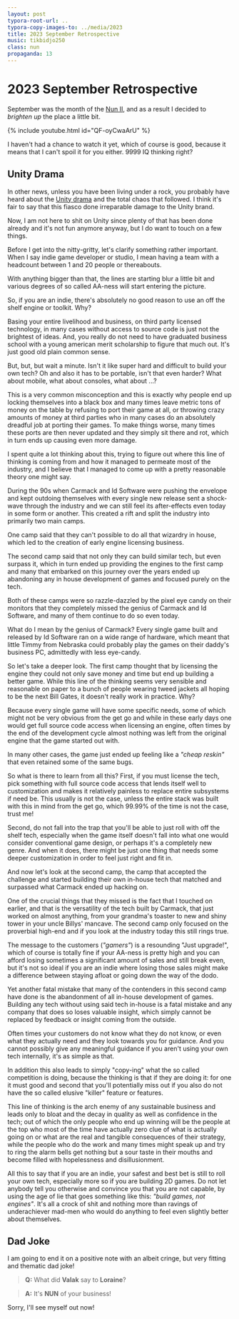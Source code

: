 ```yaml
---
layout: post
typora-root-url: ..
typora-copy-images-to: ../media/2023
title: 2023 September Retrospective
music: tikbidjo250
class: nun
propaganda: 13
---
```

2023 September Retrospective
=========================
September was the month of the [Nun II][nun2], and as a result I decided to *brighten up* the place a little bit.

{% include youtube.html id="QF-oyCwaArU" %}

I haven't had a chance to watch it yet, which of course is good, because it means that I can't spoil it for you either. 9999 IQ thinking right?

## Unity Drama

In other news, unless you have been living under a rock, you probably have heard about the [Unity drama][unitydrama] and the total chaos that followed. I think it's fair to say that this fiasco done irreparable damage to the Unity brand. 

Now, I am not here to shit on Unity since plenty of that has been done already and it's not fun anymore anyway, but I do want to touch on a few things.

Before I get into the nitty-gritty, let's clarify something rather important. When I say indie game developer or studio, I mean having a team with a headcount between 1 and 20 people or thereabouts.

With anything bigger than that, the lines are starting blur a little bit and various degrees of so called AA-ness will start entering the picture.

So, if you are an indie, there's absolutely no good reason to use an off the shelf engine or toolkit. Why?

Basing your entire livelihood and business, on third party licensed technology, in many cases without access to source code is just not the brightest of ideas. And, you really do not need to have graduated business school with a young american merit scholarship to figure that much out. It's just good old plain common sense.

But, but, but wait a minute. Isn't it like super hard and difficult to build your own tech? Oh and also it has to be portable, isn't that even harder? What about mobile, what about consoles, what about ...?

This is a very common misconception and this is exactly why people end up locking themselves into a black box and many times leave metric tons of money on the table by refusing to port their game at all, or throwing crazy amounts of money at third parties who in many cases do an absolutely dreadful job at porting their games. To make things worse, many times these ports are then never updated and they simply sit there and rot, which in turn ends up causing even more damage.

I spent quite a lot thinking about this, trying to figure out where this line of thinking is coming from and how it managed to permeate most of the industry, and I believe that I managed to come up with a pretty reasonable theory one might say.

During the 90s when Carmack and Id Software were pushing the envelope and kept outdoing themselves with every single new release sent a shock-wave through the industry and we can still feel its after-effects even today in some form or another. This created a rift and split the industry into primarily two main camps.

One camp said that they can't possible to do all that wizardry in house, which led to the creation of early engine licensing business.

The second camp said that not only they can build similar tech, but even surpass it, which in turn ended up providing the engines to the first camp and many that embarked on this journey over the years ended up abandoning any in house development of games and focused purely on the tech.

Both of these camps were so razzle-dazzled by the pixel eye candy on their monitors that they completely missed the genius of Carmack and Id Software, and many of them continue to do so even today.

What do I mean by the genius of Carmack? Every single game built and released by Id Software ran on a wide range of hardware, which meant that little Timmy from Nebraska could probably play the games on their daddy's business PC, admittedly with less eye-candy.

So let's take a deeper look. The first camp thought that by licensing the engine they could not only save money and time but end up building a better game. While this line of the thinking seems very sensible and reasonable on paper to a bunch of people wearing tweed jackets all hoping to be the next Bill Gates, it doesn't really work in practice. Why?

Because every single game will have some specific needs, some of which might not be very obvious from the get go and while in these early days one would get full source code access when licensing an engine, often times by the end of the development cycle almost nothing was left from the original engine that the game started out with.

In many other cases, the game just ended up feeling like a *"cheap reskin"* that even retained some of the same bugs.

So what is there to learn from all this? First, if you must license the tech, pick something with full source code access that lends itself well to customization and makes it relatively painless to replace entire subsystems if need be. This usually is not the case, unless the entire stack was built with this in mind from the get go, which 99.99% of the time is not the case, trust me!

Second, do not fall into the trap that you'll be able to just roll with off the shelf tech, especially when the game itself doesn't fall into what one would consider conventional game design, or perhaps it's a completely new genre. And when it does, there might be just one thing that needs some deeper customization in order to feel just right and fit in.

And now let's look at the second camp, the camp that accepted the challenge and started building their own in-house tech that matched and surpassed what Carmack ended up hacking on.

One of the crucial things that they missed is the fact that I touched on earlier, and that is the versatility of the tech built by Carmack, that just worked on almost anything, from your grandma's toaster to new and shiny tower in your uncle Billys' mancave. The second camp only focused on the proverbial high-end and if you look at the industry today this still rings true.

The message to the customers (*"gamers"*) is a resounding "Just upgrade!", which of course is totally fine if your AA-ness is pretty high and you can afford losing sometimes a significant amount of sales and still break even, but it's not so ideal if you are an indie where losing those sales might make a difference between staying afloat or going down the way of the dodo.

Yet another fatal mistake that many of the contenders in this second camp have done is the abandonment of all in-house development of games. Building any tech without using said tech in-house is a fatal mistake and any company that does so loses valuable insight, which simply cannot be replaced by feedback or insight coming from the outside.

Often times your customers do not know what they do not know, or even what they actually need and they look towards you for guidance. And you cannot possibly give any meaningful guidance if you aren't using your own tech internally, it's as simple as that.

In addition this also leads to simply "copy-ing" what the so called competition is doing, because the thinking is that if they are doing it: for one it must good and second that you'll potentially miss out if you also do not have the so called elusive "killer" feature or features.

This line of thinking is the arch enemy of any sustainable business and leads only to bloat and the decay in quality as well as confidence in the tech; out of which the only people who end up winning will be the people at the top who most of the time have actually zero clue of what is actually going on or what are the real and tangible consequences of their strategy, while the people who do the work and many times might speak up and try to ring the alarm bells get nothing but a sour taste in their mouths and become filled with hopelessness and disillusionment.

All this to say that if you are an indie, your safest and best bet is still to roll your own tech, especially more so if you are building 2D games. Do not let anybody tell you otherwise and convince you that you are not capable, by using the age of lie that goes something like this: *"build games, not engines"*. It's all a crock of shit and nothing more than ravings of underachiever mad-men who would do anything to feel even slightly better about themselves.

## Dad Joke

I am going to end it on a positive note with an albeit cringe, but very fitting and thematic dad joke!

> **Q:** What did **Valak** say to **Loraine**?

> **A:** It's **NUN** of your business!

Sorry, I'll see myself out now!

[nun2]: https://en.wikipedia.org/wiki/The_Nun_II
[unitydrama]: https://blog.unity.com/news/plan-pricing-and-packaging-updates
